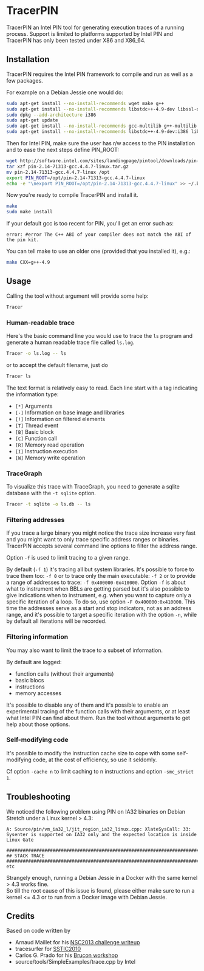 TracerPIN
=========

TracerPIN an Intel PIN tool for generating execution traces of a running process.
Support is limited to platforms supported by Intel PIN and TracerPIN has only been tested under
X86 and X86_64.

Installation
------------

TracerPIN requires the Intel PIN framework to compile and run as well as a few packages.

For example on a Debian Jessie one would do:

```bash
sudo apt-get install --no-install-recommends wget make g++
sudo apt-get install --no-install-recommends libstdc++-4.9-dev libssl-dev libsqlite3-dev
sudo dpkg --add-architecture i386
sudo apt-get update
sudo apt-get install --no-install-recommends gcc-multilib g++-multilib
sudo apt-get install --no-install-recommends libstdc++-4.9-dev:i386 libssl-dev:i386 libsqlite3-dev:i386
```

Then for Intel PIN, make sure the user has r/w access to the PIN installation and to ease the next steps define PIN_ROOT:

```bash
wget http://software.intel.com/sites/landingpage/pintool/downloads/pin-2.14-71313-gcc.4.4.7-linux.tar.gz
tar xzf pin-2.14-71313-gcc.4.4.7-linux.tar.gz
mv pin-2.14-71313-gcc.4.4.7-linux /opt
export PIN_ROOT=/opt/pin-2.14-71313-gcc.4.4.7-linux
echo -e "\nexport PIN_ROOT=/opt/pin-2.14-71313-gcc.4.4.7-linux" >> ~/.bashrc
```

Now you're ready to compile TracerPIN and install it.

```bash
make
sudo make install
```

If your default gcc is too recent for PIN, you'll get an error such as:

`error: #error The C++ ABI of your compiler does not match the ABI of the pin kit.`

You can tell make to use an older one (provided that you installed it), e.g.:

```bash
make CXX=g++-4.9
```

Usage
-----

Calling the tool without argument will provide some help:

```bash
Tracer
```

### Human-readable trace

Here's the basic command line you would use to trace the `ls` program and generate a human readable trace 
file called `ls.log`.

```bash
Tracer -o ls.log -- ls
```

or to accept the default filename, just do

```bash
Tracer ls
```

The text format is relatively easy to read. Each line start with a tag indicating the information 
type:

* `[*]` Arguments
* `[-]` Information on base image and libraries
* `[!]` Information on filtered elements
* `[T]` Thread event
* `[B]` Basic block
* `[C]` Function call
* `[R]` Memory read operation
* `[I]` Instruction execution
* `[W]` Memory write operation

### TraceGraph

To visualize this trace with TraceGraph, you need to generate a sqlite database with the 
`-t sqlite` option.

```bash
Tracer -t sqlite -o ls.db -- ls
```

### Filtering addresses

If you trace a large binary you might notice the trace size increase very fast and you might want 
to only trace specific address ranges or binaries. TracerPIN accepts several command line options
to filter the address range.

Option `-f` is used to limit tracing to a given range.

By default (`-f 1`) it's tracing all but system libraries.
It's possible to force to trace them too: `-f 0` or to trace only the main executable: `-f 2` or to
provide a range of addresses to trace: `-f 0x400000-0x410000`.
Option `-f` is about what to instrument when BBLs are getting parsed but it's also possible to give
indications when to instrument, e.g. when you want to capture only a specific iteration of a loop.
To do so, use option `-F 0x400000:0x410000`. This time the addresses serve as a start and stop indicators,
not as an address range, and it's possible to target a specific iteration with the option `-n`,
while by default all iterations will be recorded.

### Filtering information

You may also want to limit the trace to a subset of information.

By default are logged:

* function calls (without their arguments)
* basic blocs
* instructions
* memory accesses

It's possible to disable any of them and it's possible to enable an experimental tracing of the
function calls with their arguments, or at least what Intel PIN can find about them.
Run the tool without arguments to get help about those options.

### Self-modifying code

It's possible to modify the instruction cache size to cope with some self-modifying code, at the cost
of efficiency, so use it seldomly.

Cf option `-cache n` to limit caching to n instructions and option `-smc_strict 1`.

Troubleshooting
---------------

We noticed the following problem using PIN on IA32 binaries on Debian Stretch under a Linux kernel > 4.3:

```
A: Source/pin/vm_ia32_l/jit_region_ia32_linux.cpp: XlateSysCall: 33: Sysenter is supported on IA32 only and the expected location is inside Linux Gate

################################################################################
## STACK TRACE
################################################################################
etc
```

Strangely enough, running a Debian Jessie in a Docker with the same kernel > 4.3 works fine.  
So till the root cause of this issue is found, please either make sure to run a kernel <= 4.3 or to run from a Docker image with Debian Jessie.

Credits
-------

Based on code written by
* Arnaud Maillet for his [NSC2013 challenge writeup](http://kutioo.blogspot.be/2013/05/nosuchcon-2013-challenge-write-up-and.html)
* tracesurfer for [SSTIC2010](https://code.google.com/p/tartetatintools/)
* Carlos G. Prado for his [Brucon workshop](http://brundlelab.wordpress.com/2013/09/30/brucon-2013-workshop-slides/)
* source/tools/SimpleExamples/trace.cpp by Intel
